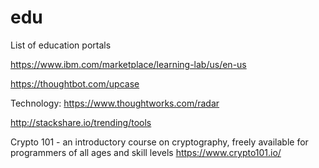 # edu
List of education portals


https://www.ibm.com/marketplace/learning-lab/us/en-us

https://thoughtbot.com/upcase


Technology:
https://www.thoughtworks.com/radar

http://stackshare.io/trending/tools

Crypto 101 - an introductory course on cryptography, freely available for programmers of all ages and skill levels
https://www.crypto101.io/
